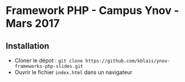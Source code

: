 # Framework PHP - Campus Ynov - Mars 2017

## Installation

- Cloner le dépot : `git clone https://github.com/kblais/ynov-frameworks-php-slides.git`
- Ouvrir le fichier `index.html` dans un navigateur
